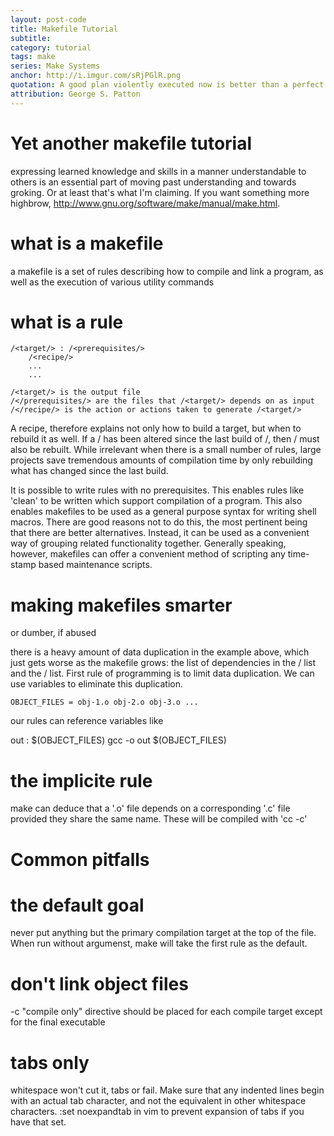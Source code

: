 ```yaml
---
layout: post-code
title: Makefile Tutorial 
subtitle: 
category: tutorial
tags: make 
series: Make Systems 
anchor: http://i.imgur.com/sRjPGlR.png
quotation: A good plan violently executed now is better than a perfect plan executed next week.
attribution: George S. Patton
---
```




# Yet another makefile tutorial
expressing learned knowledge and skills in a manner understandable to others is an essential part of moving past understanding and towards groking. Or at least that's what I'm claiming.
If you want something more highbrow, http://www.gnu.org/software/make/manual/make.html.

# what is a makefile
a makefile is a set of rules describing how to compile and link a program, as well as the execution of various utility commands

# what is a rule
    /<target/> : /<prerequisites/>
        /<recipe/>
        ...
        ...

    /<target/> is the output file
    /</prerequisites/> are the files that /<target/> depends on as input
    /</recipe/> is the action or actions taken to generate /<target/>

A recipe, therefore explains not only how to build a target, but when to rebuild it as well. If a /<prerequisite/> has been altered since the last build of /<target/>, then /<target/> must also be rebuilt. While irrelevant when there is a small number of rules, large projects save tremendous amounts of compilation time by only rebuilding what has changed since the last build.

It is possible to write rules with no prerequisites. This enables rules like 'clean' to be written which support compilation of a program. This also enables makefiles to be used as a general purpose syntax for writing shell macros. There are good reasons not to do this, the most pertinent being that there are better alternatives. Instead, it can be used as a convenient way of grouping related functionality together. Generally speaking, however, makefiles can offer a convenient method of scripting any time-stamp based maintenance scripts.

# making makefiles smarter
or dumber, if abused

there is a heavy amount of data duplication in the example above, which just gets worse as the makefile grows: the list of dependencies in the /<prerequisite/> list and the /<recipe/> list. First rule of programming is to limit data duplication. We can use variables to eliminate this duplication.

    OBJECT_FILES = obj-1.o obj-2.o obj-3.o ...

our rules can reference variables like

out : $(OBJECT_FILES)
    gcc -o out $(OBJECT_FILES)

# the implicite rule
make can deduce that a '.o' file depends on a corresponding '.c' file provided they share the same name. These will be compiled with 'cc -c'

# Common pitfalls

# the default goal
never put anything but the primary compilation target at the top of the file. When run without argumenst, make will take the first rule as the default. 

# don't link object files
-c "compile only" directive should be placed for each compile target except for the final executable

# tabs only
whitespace won't cut it, tabs or fail. Make sure that any indented lines begin with an actual tab character, and not the equivalent in other whitespace characters.
:set noexpandtab in vim to prevent expansion of tabs if you have that set.
 

